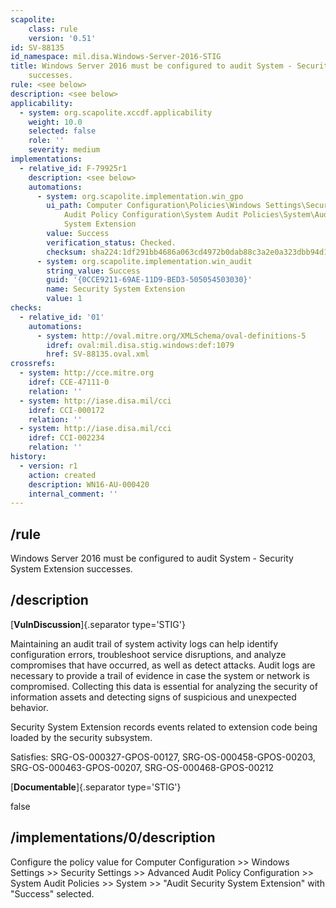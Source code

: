 ```yaml
---
scapolite:
    class: rule
    version: '0.51'
id: SV-88135
id_namespace: mil.disa.Windows-Server-2016-STIG
title: Windows Server 2016 must be configured to audit System - Security System Extension
    successes.
rule: <see below>
description: <see below>
applicability:
  - system: org.scapolite.xccdf.applicability
    weight: 10.0
    selected: false
    role: ''
    severity: medium
implementations:
  - relative_id: F-79925r1
    description: <see below>
    automations:
      - system: org.scapolite.implementation.win_gpo
        ui_path: Computer Configuration\Policies\Windows Settings\Security Settings\Advanced
            Audit Policy Configuration\System Audit Policies\System\Audit Security
            System Extension
        value: Success
        verification_status: Checked.
        checksum: sha224:1df291bb4686a063cd4972b0dab88c3a2e0a323dbb94d18b6c9fc4e4
      - system: org.scapolite.implementation.win_audit
        string_value: Success
        guid: '{0CCE9211-69AE-11D9-BED3-505054503030}'
        name: Security System Extension
        value: 1
checks:
  - relative_id: '01'
    automations:
      - system: http://oval.mitre.org/XMLSchema/oval-definitions-5
        idref: oval:mil.disa.stig.windows:def:1079
        href: SV-88135.oval.xml
crossrefs:
  - system: http://cce.mitre.org
    idref: CCE-47111-0
    relation: ''
  - system: http://iase.disa.mil/cci
    idref: CCI-000172
    relation: ''
  - system: http://iase.disa.mil/cci
    idref: CCI-002234
    relation: ''
history:
  - version: r1
    action: created
    description: WN16-AU-000420
    internal_comment: ''
---
```



## /rule

Windows Server 2016 must be configured to audit System - Security System Extension successes.

## /description

[**VulnDiscussion**]{.separator type='STIG'}

Maintaining an audit trail of system activity logs can help identify configuration errors, troubleshoot service disruptions, and analyze compromises that have occurred, as well as detect attacks. Audit logs are necessary to provide a trail of evidence in case the system or network is compromised. Collecting this data is essential for analyzing the security of information assets and detecting signs of suspicious and unexpected behavior.

Security System Extension records events related to extension code being loaded by the security subsystem.

Satisfies: SRG-OS-000327-GPOS-00127, SRG-OS-000458-GPOS-00203, SRG-OS-000463-GPOS-00207, SRG-OS-000468-GPOS-00212

[**Documentable**]{.separator type='STIG'}

false

## /implementations/0/description

Configure the policy value for Computer Configuration >> Windows Settings >> Security Settings >> Advanced Audit Policy Configuration >> System Audit Policies >> System >> "Audit Security System Extension" with "Success" selected.
